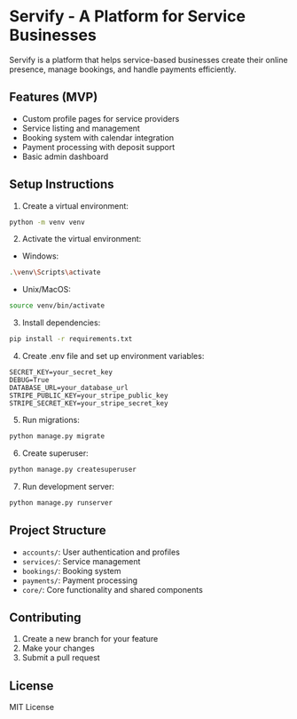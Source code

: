 # Servify - A Platform for Service Businesses

Servify is a platform that helps service-based businesses create their online presence, manage bookings, and handle payments efficiently.

## Features (MVP)

- Custom profile pages for service providers
- Service listing and management
- Booking system with calendar integration
- Payment processing with deposit support
- Basic admin dashboard

## Setup Instructions

1. Create a virtual environment:
```bash
python -m venv venv
```

2. Activate the virtual environment:
- Windows:
```bash
.\venv\Scripts\activate
```
- Unix/MacOS:
```bash
source venv/bin/activate
```

3. Install dependencies:
```bash
pip install -r requirements.txt
```

4. Create .env file and set up environment variables:
```
SECRET_KEY=your_secret_key
DEBUG=True
DATABASE_URL=your_database_url
STRIPE_PUBLIC_KEY=your_stripe_public_key
STRIPE_SECRET_KEY=your_stripe_secret_key
```

5. Run migrations:
```bash
python manage.py migrate
```

6. Create superuser:
```bash
python manage.py createsuperuser
```

7. Run development server:
```bash
python manage.py runserver
```

## Project Structure

- `accounts/`: User authentication and profiles
- `services/`: Service management
- `bookings/`: Booking system
- `payments/`: Payment processing
- `core/`: Core functionality and shared components

## Contributing

1. Create a new branch for your feature
2. Make your changes
3. Submit a pull request

## License

MIT License 